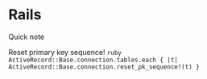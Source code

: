 # Rails

Quick note

Reset primary key sequence!
```ruby ActiveRecord::Base.connection.tables.each { |t| ActiveRecord::Base.connection.reset_pk_sequence!(t) }```
